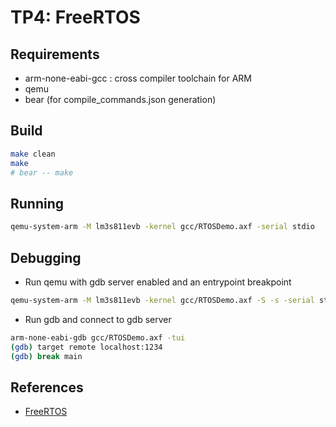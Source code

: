 # TP4: FreeRTOS

## Requirements
- arm-none-eabi-gcc : cross compiler toolchain for ARM
- qemu
- bear (for compile_commands.json generation)


## Build
```sh
make clean
make
# bear -- make 
```

## Running
```sh
qemu-system-arm -M lm3s811evb -kernel gcc/RTOSDemo.axf -serial stdio
```

## Debugging
- Run qemu with gdb server enabled and an entrypoint breakpoint
```sh
qemu-system-arm -M lm3s811evb -kernel gcc/RTOSDemo.axf -S -s -serial stdio
```

- Run gdb and connect to gdb server
```sh
arm-none-eabi-gdb gcc/RTOSDemo.axf -tui
(gdb) target remote localhost:1234
(gdb) break main
```

## References
- [FreeRTOS](https://www.freertos.org/)

